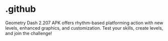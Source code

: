 # .github
Geometry Dash 2.207 APK offers rhythm-based platforming action with new levels, enhanced graphics, and customization. Test your skills, create levels, and join the challenge!
